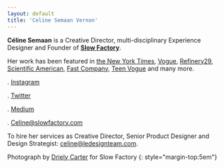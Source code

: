 ```yaml
---
layout: default
title: 'Celine Semaan Vernon'
---
```


**Céline Semaan** is a Creative Director, multi-disciplinary Experience Designer and Founder of [**Slow&nbsp;Factory**](https://slowfactory.com/).

Her work has been featured in [the New York Times](https://www.nytimes.com/2017/04/05/fashion/refugees-fashion-slow-factory.html), [Vogue](http://en.vogue.me/fashion/refugee-to-fashion-designer/), [Refinery29](http://www.refinery29.com/2016/06/114166/anera-we-are-home-slow-factory-collection), [Scientific American](http://blogs.scientificamerican.com/symbiartic/wrapped-in-the-world/),
[Fast Company](http://www.fastcodesign.com/3021150/haute-fashion-developed-from-nasa-photographs#1), [Teen Vogue](https://slowfactory.com/pages/www.teenvogue.com/gallery/refugees-follow-passion-beauty-lebanon) and many more.

<!-- Full Bio. -->

. [Instagram](https://www.instagram.com/theslowfactory/)

. [Twitter](https://twitter.com/slowfactory_)

. [Medium](https://medium.com/slowfactory)

. [Celine@slowfactory.com](mailto:celine@slowfactory.com)

To hire her services as Creative Director, Senior Product Designer and Design Strategist:
[celine@ledesignteam.com](mailto:celine@ledesignteam.com).

Photograph by [Driely Carter](http://drielys.com/) for Slow Factory
{: style="margin-top:5em"}
